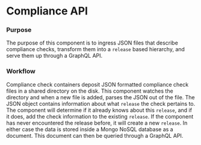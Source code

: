 # Compliance API

### Purpose

The purpose of this component is to ingress JSON files that describe compliance checks, transform them into a `release` based hierarchy, and serve them up through a GraphQL API.


### Workflow

Compliance check containers deposit JSON formatted compliance check files in a shared directory on the disk. This component watches the directory and when a new file is added, parses the JSON out of the file. The JSON object contains information about what `release` the check pertains to. The component will determine if it already knows about this `release`, and if it does, add the check information to the existing `release`. If the component has never encountered the release before, it will create a new `release`. In either case the data is stored inside a Mongo NoSQL database as a document. This document can then be queried through a GraphQL API.

